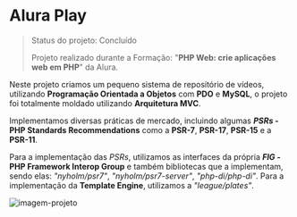 # Alura Play

> Status do projeto: Concluído
> 
> Projeto realizado durante a Formação: "**PHP Web: crie aplicações web em PHP**" da Alura.

Neste projeto criamos um pequeno sistema de repositório de vídeos, utilizando **Programação Orientada a Objetos** com **PDO** e **MySQL**, o projeto foi totalmente moldado utilizando **Arquitetura MVC**.

Implementamos diversas práticas de mercado, incluindo algumas **_PSRs_ - PHP Standards Recommendations** como a **PSR-7**, **PSR-17**, **PSR-15** e a **PSR-11**. 

Para a implementação das _PSRs_, utilizamos as interfaces da própria **_FIG_ - PHP Framework Interop Group** e também bibliotecas que a implementam, sendo elas: _"nyholm/psr7"_, _"nyholm/psr7-server"_, _"php-di/php-di"_. Para a implementação da **Template Engine**, utilizamos a _"league/plates"_.

![imagem-projeto](https://i.imgur.com/ZCPR8Y4.png)
